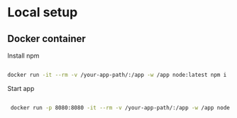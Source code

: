 # Local setup

## Docker container

Install npm

```bash

docker run -it --rm -v /your-app-path/:/app -w /app node:latest npm i

```

Start app

```bash

 docker run -p 8080:8080 -it --rm -v /your-app-path/:/app -w /app node:latest npm run start

```
